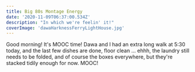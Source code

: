 ```yaml
---
title: Big 80s Montage Energy
date: '2020-11-09T06:37:00.534Z'
description: "In which we're feelin' it!"
coverImage: 'dawaHarknessFerryLightHouse.jpg'
---
```


Good morning! It's MOOC time! Dawa and I had an extra long walk at 5:30 today, and the last few dishes are done, floor clean ... ehhh, the laundry still needs to be folded, and of course the boxes everywhere, but they're stacked tidily enough for now. MOOC!
